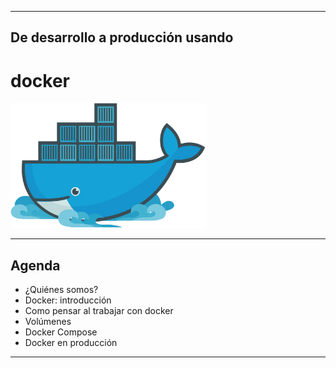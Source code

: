 ***
## De desarrollo a producción usando
# docker
<img alt="Dokcer" src="images/docker.svg" height="200px" />

---
## Agenda

* ¿Quiénes somos?
* Docker: introducción
* Como pensar al trabajar con docker
* Volúmenes
* Docker Compose
* Docker en producción
***
